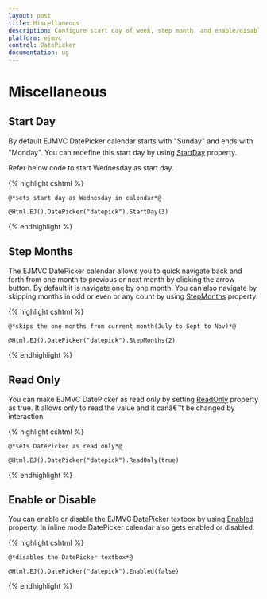 ```yaml
---
layout: post
title: Miscellaneous
description: Configure start day of week, step month, and enable/disable
platform: ejmvc
control: DatePicker
documentation: ug
---
```

# Miscellaneous 

## Start Day

By default EJMVC DatePicker calendar starts with "Sunday" and ends with "Monday". You can redefine this start day by using [StartDay](http://help.syncfusion.com/js/api/ejdatepicker#members:startday) property.

Refer below code to start Wednesday as start day. 


{% highlight cshtml %}

    @*sets start day as Wednesday in calendar*@

    @Html.EJ().DatePicker("datepick").StartDay(3)

{% endhighlight %}


## Step Months

The EJMVC DatePicker calendar allows you to quick navigate back and forth from one month to previous or next month by clicking the arrow button. By default it is navigate one by one month. You can also navigate by skipping months in odd or even or any count by using [StepMonths](http://help.syncfusion.com/js/api/ejdatepicker#members:stepmonths) property. 


{% highlight cshtml %}

    @*skips the one months from current month(July to Sept to Nov)*@

    @Html.EJ().DatePicker("datepick").StepMonths(2)


{% endhighlight %}


## Read Only

You can make EJMVC DatePicker as read only by setting [ReadOnly](http://help.syncfusion.com/js/api/ejdatepicker#members:readonly) property as true. It allows only to read the value and it canâ€™t be changed by interaction.


{% highlight cshtml %}

    @*sets DatePicker as read only*@

    @Html.EJ().DatePicker("datepick").ReadOnly(true)

{% endhighlight %}


## Enable or Disable

You can enable or disable the EJMVC DatePicker textbox by using [Enabled](http://help.syncfusion.com/js/api/ejdatepicker#members:enabled) property. In inline mode DatePicker calendar also gets enabled or disabled. 


{% highlight cshtml %}

    @*disables the DatePicker textbox*@

    @Html.EJ().DatePicker("datepick").Enabled(false)
 

{% endhighlight %}

